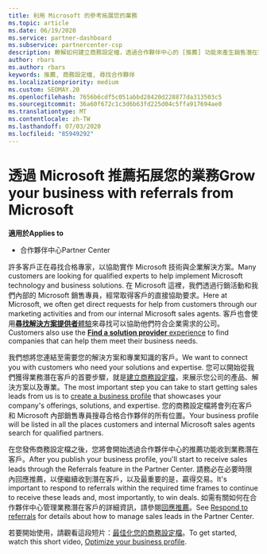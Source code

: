 ```yaml
---
title: 利用 Microsoft 的參考拓展您的業務
ms.topic: article
ms.date: 06/19/2020
ms.service: partner-dashboard
ms.subservice: partnercenter-csp
description: 瞭解如何建立商務設定檔，透過合作夥伴中心的 [推薦] 功能來產生銷售潛在客戶，然後再回應這些參考。
author: rbars
ms.author: rbars
keywords: 推薦, 商務設定檔, 尋找合作夥伴
ms.localizationpriority: medium
ms.custom: SEOMAY.20
ms.openlocfilehash: 7656b6cdf5c051abbd28420d228877da313503c5
ms.sourcegitcommit: 36a60f672c1c3d6b63fd225d04c5ffa917694ae0
ms.translationtype: MT
ms.contentlocale: zh-TW
ms.lasthandoff: 07/03/2020
ms.locfileid: "85949292"
---
```

# <a name="grow-your-business-with-referrals-from-microsoft"></a><span data-ttu-id="62022-104">透過 Microsoft 推薦拓展您的業務</span><span class="sxs-lookup"><span data-stu-id="62022-104">Grow your business with referrals from Microsoft</span></span>

<span data-ttu-id="62022-105">**適用於**</span><span class="sxs-lookup"><span data-stu-id="62022-105">**Applies to**</span></span>

- <span data-ttu-id="62022-106">合作夥伴中心</span><span class="sxs-lookup"><span data-stu-id="62022-106">Partner Center</span></span>

<span data-ttu-id="62022-107">許多客戶正在尋找合格專家，以協助實作 Microsoft 技術與企業解決方案。</span><span class="sxs-lookup"><span data-stu-id="62022-107">Many customers are looking for qualified experts to help implement Microsoft technology and business solutions.</span></span> <span data-ttu-id="62022-108">在 Microsoft 這裡，我們透過行銷活動和我們內部的 Microsoft 銷售專員，經常取得客戶的直接協助要求。</span><span class="sxs-lookup"><span data-stu-id="62022-108">Here at Microsoft, we often get direct requests for help from customers through our marketing activities and from our internal Microsoft sales agents.</span></span> <span data-ttu-id="62022-109">客戶也會使用[**尋找解決方案提供者**體驗](https://www.microsoft.com/solution-providers/search)來尋找可以協助他們符合企業需求的公司。</span><span class="sxs-lookup"><span data-stu-id="62022-109">Customers also use the [**Find a solution provider** experience](https://www.microsoft.com/solution-providers/search) to find companies that can help them meet their business needs.</span></span> 

<span data-ttu-id="62022-110">我們想將您連結至需要您的解決方案和專業知識的客戶。</span><span class="sxs-lookup"><span data-stu-id="62022-110">We want to connect you with customers who need your solutions and expertise.</span></span> <span data-ttu-id="62022-111">您可以開始從我們獲得業務潛在客戶的首要步驟，就是[建立商務設定檔](create-a-marketing-profile.md)，來展示您公司的產品、解決方案以及專業。</span><span class="sxs-lookup"><span data-stu-id="62022-111">The most important step you can take to start getting sales leads from us is to [create a business profile](create-a-marketing-profile.md) that showcases your company's offerings, solutions, and expertise.</span></span> <span data-ttu-id="62022-112">您的商務設定檔將會列在客戶和 Microsoft 內部銷售專員搜尋合格合作夥伴的所有位置。</span><span class="sxs-lookup"><span data-stu-id="62022-112">Your business profile will be listed in all the places customers and internal Microsoft sales agents search for qualified partners.</span></span> 

 <span data-ttu-id="62022-113">在您發佈商務設定檔之後，您將會開始透過合作夥伴中心的推薦功能收到業務潛在客戶。</span><span class="sxs-lookup"><span data-stu-id="62022-113">After you publish your business profile, you'll start to receive sales leads through the Referrals feature in the Partner Center.</span></span> <span data-ttu-id="62022-114">請務必在必要時限內回應推薦，以便繼續收到潛在客戶，以及最重要的是，贏得交易。</span><span class="sxs-lookup"><span data-stu-id="62022-114">It's important to respond to referrals within the required time frames to continue to receive these leads and, most importantly, to win deals.</span></span> <span data-ttu-id="62022-115">如需有關如何在合作夥伴中心管理業務潛在客戶的詳細資訊，請參閱[回應推薦](responding-to-referrals.md)。</span><span class="sxs-lookup"><span data-stu-id="62022-115">See [Respond to referrals](responding-to-referrals.md) for details about how to manage sales leads in the Partner Center.</span></span>  

<span data-ttu-id="62022-116">若要開始使用，請觀看這段短片：[最佳化您的商務設定檔](https://player.vimeo.com/video/252788046)。</span><span class="sxs-lookup"><span data-stu-id="62022-116">To get started, watch this short video, [Optimize your business profile](https://player.vimeo.com/video/252788046).</span></span>  
